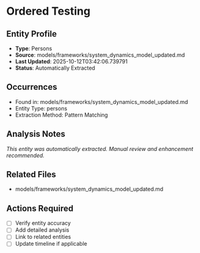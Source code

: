 # Ordered Testing

## Entity Profile
- **Type**: Persons
- **Source**: models/frameworks/system_dynamics_model_updated.md
- **Last Updated**: 2025-10-12T03:42:06.739791
- **Status**: Automatically Extracted

## Occurrences
- Found in: models/frameworks/system_dynamics_model_updated.md
- Entity Type: persons
- Extraction Method: Pattern Matching

## Analysis Notes
*This entity was automatically extracted. Manual review and enhancement recommended.*

## Related Files
- models/frameworks/system_dynamics_model_updated.md

## Actions Required
- [ ] Verify entity accuracy
- [ ] Add detailed analysis
- [ ] Link to related entities
- [ ] Update timeline if applicable
